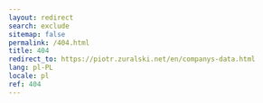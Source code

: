 ```yaml
---
layout: redirect
search: exclude
sitemap: false
permalink: /404.html
title: 404
redirect_to: https://piotr.zuralski.net/en/companys-data.html
lang: pl-PL
locale: pl
ref: 404
---
```

